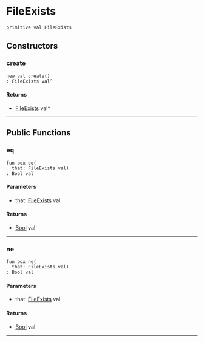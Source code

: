 # FileExists

```pony
primitive val FileExists
```

## Constructors

### create

```pony
new val create()
: FileExists val^
```

#### Returns

* [FileExists](files-FileExists) val^

---

## Public Functions

### eq

```pony
fun box eq(
  that: FileExists val)
: Bool val
```
#### Parameters

*   that: [FileExists](files-FileExists) val

#### Returns

* [Bool](builtin-Bool) val

---

### ne

```pony
fun box ne(
  that: FileExists val)
: Bool val
```
#### Parameters

*   that: [FileExists](files-FileExists) val

#### Returns

* [Bool](builtin-Bool) val

---

